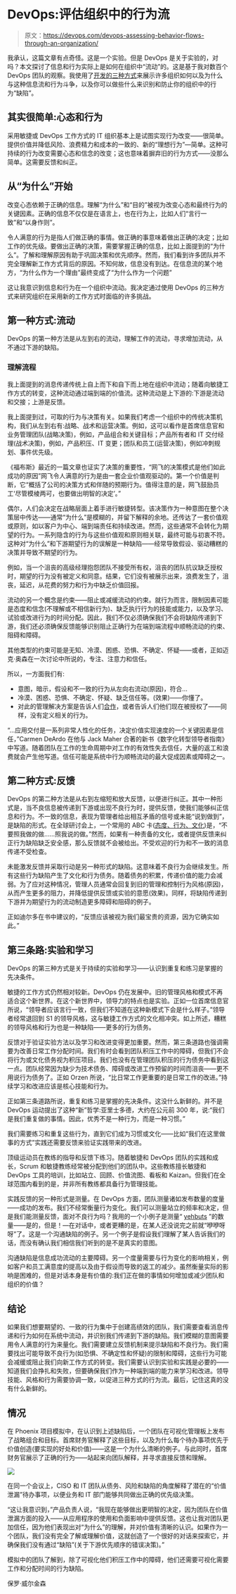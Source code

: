 # DevOps:评估组织中的行为流

> 原文：<https://devops.com/devops-assessing-behavior-flows-through-an-organization/>

我承认，这篇文章有点奇怪。这是一个实验。但是 DevOps 是关于实验的，对吗？本文探讨了信息和行为实际上是如何在组织中“流动”的。这是基于我对数百个 DevOps 团队的观察。我使用了[开发的三种方式](https://www.quora.com/What-are-the-Three-ways-of-DevOps)来展示许多组织如何以及为什么与这种信息流和行为斗争，以及你可以做些什么来识别和防止你的组织中的行为“缺陷”。

## 其实很简单:心态和行为

采用敏捷或 DevOps 工作方式的 IT 组织基本上是试图实现行为改变——很简单。提供价值并降低风险、浪费精力和成本的一致的、新的“理想行为”—简单。这种可持续的行为改变需要心态和信念的改变；这也意味着摒弃旧的行为方式——没那么简单。这需要反馈和纠正。

## 从“为什么”开始

改变心态依赖于正确的信息。理解“为什么”和“目的”被视为改变心态和最终行为的关键因素。正确的信息不仅仅是在语言上，也在行为上，比如人们“言行一致”和“以身作则”。

令人满意的行为是指人们做正确的事情。做正确的事意味着做出正确的决定；比如工作的优先级。要做出正确的决策，需要掌握正确的信息，比如上面提到的“为什么”。了解和理解原因有助于巩固决策和优先顺序。然而，我们看到许多团队并不完全理解新工作方式背后的原因。不知何故，信息没有到达。在信息流的某个地方，“为什么作为一个理由”最终变成了“为什么作为一个问题”

这让我意识到信息和行为在一个组织中流动。我决定通过使用 DevOps 的三种方式来研究组织在采用新的工作方式时面临的许多挑战。

## 第一种方式:流动

DevOps 的第一种方法是从左到右的流动，理解工作的流动，寻求增加流动，从不通过下游的缺陷。

### 理解流程

我上面提到的消息传递传统上自上而下和自下而上地在组织中流动；随着向敏捷工作方式的转变，这种流动通过端到端的价值流。这种流动是上下游的:下游是流动和交接；上游是反馈。

我上面提到过，可取的行为与决策有关。如果我们考虑一个组织中的传统决策机构，我们从左到右有:战略、战术和运营决策。例如，这可以看作是首席信息官和业务管理团队(战略决策)，例如，产品组合和关键目标；产品所有者和 IT 交付经理(战术决策)，例如，产品积压、IT 变更；团队和员工(运营决策)，例如冲刺规划、事件优先级。

《福布斯》最近的一篇文章也证实了决策的重要性，“网飞的决策模式是他们如此成功的原因”网飞令人满意的行为是由一套企业价值观驱动的。第一个价值是判断，它“概括了公司的决策方式和伴随的预期行为。值得注意的是，网飞鼓励员工‘尽管模棱两可，也要做出明智的决定’。”

偶尔，人们会决定在战略层面上着手进行敏捷转型。该决策作为一种意图在整个决策层中传达——通常“为什么”是模糊的，并留下解释的余地。还传达了一套价值观或原则，如以客户为中心、端到端责任和持续改进。然而，这些通常不会转化为期望的行为。一系列隐含的行为与这些价值观和原则相关联，最终可能与初衷不符。这种对“为什么”和下游期望行为的误解是一种缺陷——经常导致假设、驱动糟糕的决策并导致不期望的行为。

例如，当一个沮丧的高级经理抱怨团队不接受所有权，沮丧的团队抗议缺乏授权时，期望的行为没有被定义和同意。结果，它们没有被展示出来，浪费发生了，沮丧，延迟，从花费的努力和行为中缺乏价值回报。

流动的另一个概念是约束——阻止或减缓流动的约束。就行为而言，限制因素可能是态度和信念(不理解或不相信新行为)、缺乏执行行为的技能或能力，以及学习、试验或改进行为的时间分配。因此，我们不仅必须确保我们不会将缺陷传递到下游，我们还必须确保反馈能够识别阻止正确行为在端到端流程中顺畅流动的约束、阻碍和障碍。

其他类型的约束可能是无知、冷漠、困惑、恐惧、不确定、怀疑——或者，正如迈克·奥森在一次讨论中所说的，专注、注意力和信任。

所以，一方面我们有:

*   意图，暗示，假设和不一致的行为从左向右流动(原因)，符合…
*   冷漠、困惑、恐惧、不确定、怀疑、缺乏信任等。(效果)——你懂了。
*   对此的管理解决方案是告诉人们[合作](https://devops.com/devops-and-collaboration-fraternizing-with-the-enemy/)，或者告诉人们他们现在被授权了——同样，没有定义相关的行为。

“…应用交付是一系列非常人性化的任务，决定价值实现速度的一个关键因素是信任，”Carmen DeArdo 在他与 Jack Maher 合著的新书《数字化转型领导者指南》中写道。随着团队在工作的生命周期中对工作的有效性失去信任，大量的返工和浪费就会产生他写道。信任可能是系统中行为顺畅流动的最大促成因素或障碍之一。

## 第二种方式:反馈

DevOps 的第二种方法是从右到左缩短和放大反馈，以便进行纠正。其中一种形式是，当不良信息被传递到下游或出现不良行为时，提供反馈，使我们能够纠正信息和行为。不一致的信息，表现为管理者给出相互矛盾的信号或未能“说到做到”，是缺陷的形式。在全球研讨会上，一个常用的 ABC 卡([态度、行为、文化](https://brm.institute/attitude-behavior-culture-org-change/))是，“不要照我做的做……照我说的做。”然而，如果有一种责备的文化，或者提供反馈来纠正行为缺陷缺乏安全感，那么反馈就不会被给出。不受欢迎的行为和不一致的消息传递不受检查。

未能激发反馈并采取行动是另一种形式的缺陷。这意味着不良行为会继续发生。所有这些行为缺陷产生了文化和行为债务。随着债务的积累，传递价值的能力会减弱。为了应对这种情况，管理人员通常会回复到旧的管理和控制行为风格(原因)，从而产生更多的阻力，并降低提供反馈或实验的意愿(效果)。同样，将缺陷传递到下游并为期望行为的流动制造更多障碍和阻碍的例子。

正如迪尔多在书中建议的，“反馈应该被视为我们最宝贵的资源，因为它确实如此。”

## 第三条路:实验和学习

DevOps 的第三种方式是关于持续的实验和学习——认识到重复和练习是掌握的先决条件。

敏捷的工作方式仍然相对较新。DevOps 仍在发展中。旧的管理风格和模式不再适合这个新世界。在这个新世界中，领导力的特点也是实验。正如一位首席信息官所说，“领导者应该言行一致，但我们不知道在这种新模式下会是什么样子。”领导者经常退回到 S1 的领导风格，这与敏捷工作方式的文化相冲突。如上所述，糟糕的领导风格和行为也是一种缺陷——更多的行为债务。

反馈对于验证实验方法以及学习和改进变得更加重要。然而，第三条道路也强调需要为改善日常工作分配时间。我们有时会看到团队积压工作中的障碍，但我们不会将行为或文化债务视为积压项目。我们也没有在管理团队积压的行为债务中看到这一点。团队经常因为缺少为技术债务、障碍或改进工作预留的时间而沮丧——更不用说行为债务了。正如 Orzen 所说，“比日常工作更重要的是日常工作的改进。”持续学习和改进应该是核心技能和行为。

正如第三条道路所说，重复和练习是掌握的先决条件。这没什么新鲜的。并不是 DevOps 运动提出了这种“新”哲学:亚里士多德，大约在公元前 300 年，说:“我们是我们重复做的事情。因此，优秀不是一种行为，而是一种习惯。”

我们需要练习和重复这些行为，直到它们成为习惯或文化——比如“我们在这里做事的方式”实践还需要反馈来验证实践带来的改进。

顶级运动员在教练的指导和反馈下练习。随着敏捷和 DevOps 团队的实践和成长，Scrum 和敏捷教练经常被分配到他们的团队中。这些教练擅长敏捷和 DevOps 工具的培训，比如站立、回顾、价值流图、看板和 Kaizan。但我们在全球范围内看到的是，并非所有教练都具备行为管理技能。

实践反馈的另一种形式是测量。在 DevOps 方面，团队测量诸如发布数量的度量——成功的发布。我们不经常衡量行为变化。我们可以测量站立的频率和决定，但是我们能测量反馈，面对不良行为吗？我用的一个小例子是测量“ [yehbuts](https://devops.com/yehbut-communication-in-the-age-of-devops/) ”的数量——是的，但是！—在对话中，或者更糟的是，在某人还没说完之前就“咿咿呀呀”了。这是一个沟通缺陷的例子。另一个例子是假设我们理解了某人告诉我们的话，而没有确认我们相信我们听到的是不是真实的意图。

沟通缺陷是信息成功流动的主要障碍。另一个度量需要与行为变化的影响相关，例如客户和员工满意度的提高以及由于假设而导致的返工的减少。虽然衡量实际的影响是困难的，但是对话本身是有价值的:我们正在做的事情如何增加或减少团队和组织的价值？

## 结论

如果我们想要期望的、一致的行为集中于创建高绩效的团队，我们需要查看消息传递和行为如何在系统中流动，并识别我们传递到下游的缺陷。我们模糊的意图需要用令人满意的行为来量化。我们需要建立反馈机制来提示缺陷和不良行为。我们需要找出可能导致不良行为(如恐惧、不确定性和怀疑)的限制和障碍，这些行为可能会减缓或阻止我们向新工作方式的转变。我们需要认识到实验和实践是必要的——知道我们会挣扎和失败，但要确保我们作为一种端到端的能力来学习和改进。领导技能、风格和行为需要协调一致，以促进三种方式的行为流。最后，记住这真的没有什么新鲜的。

## 情况

在 Phoenix 项目模拟中，在认识到上述缺陷后，一个团队在可视化管理板上发布了战略组合和目标。首席财务官解释了这些目标，以及为什么每个待办事项优先于价值创造(要实现的好处和价值)——这是一个为什么清晰的例子。与此同时，首席财务官展示了正确的行为——站起来向团队解释，并寻求直接反馈和理解。

![](img/e88d823c2b5ddef6af8cafb29e39a962.png)

在同一个会议上，CISO 和 IT 团队从债务、风险和缺陷的角度解释了潜在的“价值泄漏”待办事项，以便业务和 IT 部门能够共同做出正确的优先级决策。

“这让我意识到，”产品负责人说，“我现在能够做出更明智的决定，因为团队在价值泄漏方面的投入——从应用程序的使用和负面影响中提供反馈。这也让我对团队更加信任，因为他们表现出对“为什么”的理解，并对价值有清晰的认识。如果作为一个团队，我们没有完全了解或理解价值，这就创造了一个很好的对话来探索它，并确保我们没有通过“缺陷”(关于下游优先顺序的错误决策)。”

模拟中的团队了解到，除了可视化他们积压工作中的障碍，他们还需要可视化需要工作和分配时间的行为缺陷。

保罗·威尔金森